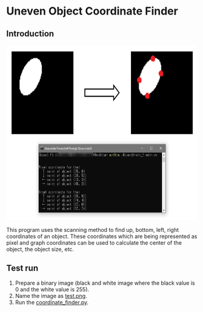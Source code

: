 # Uneven Object Coordinate Finder

## Introduction

<p align = "center">
  <img src = "https://raw.githubusercontent.com/hafiz-kamilin/exercise_CoordinateFinder/master/img/1.png" width = "700" height = "462"/>
</p>

This program uses the scanning method to find up, bottom, left, right coordinates of an object. These coordinates which are being represented as pixel and graph coordinates can be used to calculate the center of the object, the object size, etc.

## Test run

1. Prepare a binary image (black and white image where the black value is 0 and the white value is 255).
2. Name the image as [test.png](https://github.com/hafiz-kamilin/uneven_object_coordinate_finder/blob/master/src/test.png).
3. Run the [coordinate_finder.py](https://github.com/hafiz-kamilin/uneven_object_coordinate_finder/blob/master/src/coordinate_finder.py).
